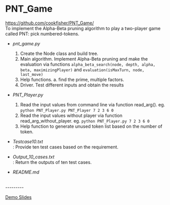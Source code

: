 # PNT_Game
https://github.com/cookfisher/PNT_Game/  
To implement the Alpha-Beta pruning algorithm to play a two-player game called PNT: pick numbered-tokens.  

- *pnt_game.py*  
	1. Create the Node class and build tree.  
	2. Main algorithm. Implement Alpha-Beta pruning and make the evaluation via functions `alpha_beta_search(node, depth, alpha, beta, maximizingPlayer)` 
	and `evaluation(isMaxTurn, node, last_move)`  
	3. Help functions. a. find the prime, multiple factors.  
	4. Driver. Test different inputs and obtain the results  
	  
	  
- *PNT_Player.py*  
	1. Read the input values from command line via function read_arg(). eg. `python PNT_Player.py PNT_Player 7 2 3 6 0`  
	2. Read the input values without player via function read_arg_without_player. eg. `python PNT_Player.py 7 2 3 6 0`  
	3. Help function to generate unused token list based on the number of token.  

- *Testcase10.txt*  
	: Provide ten test cases based on the requirement.  

- *Output_10_cases.txt*  
	: Return the outputs of ten test cases.  
	
- *README.md* 
</br>
---------
</br>

[Demo Slides](https://docs.google.com/presentation/d/1Ptub-qMWnZGarReApXtPDY3AskvWDgDkEFofG0uRf4A/edit?usp=sharing)
